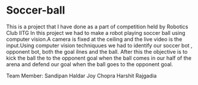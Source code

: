 # Soccer-ball
This is a project that I have done as a part of competition held by Robotics Club IITG 
In this project we had to make a robot playing soccer ball using computer vision.A camera is fixed at the ceiling and the live video is the input.Using computer vision techniquues we had to identify our soccer bot , opponent bot, both the goal ilnes and the ball. After this the objective is to kick the ball the to the opponent goal when the ball comes in our half of the arena and defend our goal when the ball goes to the opponent goal.



Team Member:
Sandipan Haldar
Joy Chopra
Harshit Rajgadia

